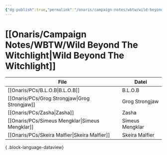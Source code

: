 ```yaml
---
{"dg-publish":true,"permalink":"/onaris/campaign-notes/wbtw/wild-beyond-the-witchlight/","tags":["overview","kampagne/witchlight"]}
---
```


# [[Onaris/Campaign Notes/WBTW/Wild Beyond The Witchlight\|Wild Beyond The Witchlight]]

| File                                               | Datei           |
| -------------------------------------------------- | --------------- |
| [[Onaris/PCs/B.L.O.B\|B.L.O.B]]                 | B.L.O.B         |
| [[Onaris/PCs/Grog Strongjaw\|Grog Strongjaw]]   | Grog Strongjaw  |
| [[Onaris/PCs/Zasha\|Zasha]]                     | Zasha           |
| [[Onaris/PCs/Simeus Mengklar\|Simeus Mengklar]] | Simeus Mengklar |
| [[Onaris/PCs/Skeira Malfier\|Skeira Malfier]]   | Skeira Malfier  |

{ .block-language-dataview}
